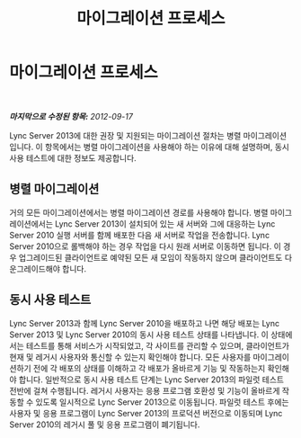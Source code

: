 ﻿---
title: 마이그레이션 프로세스
TOCTitle: 마이그레이션 프로세스
ms:assetid: 13d71f4b-9d5e-4ea3-9e93-29fdad7ac68f
ms:mtpsurl: https://technet.microsoft.com/ko-kr/library/JJ204696(v=OCS.15)
ms:contentKeyID: 49302886
ms.date: 08/10/2015
mtps_version: v=OCS.15
ms.translationtype: HT
---

# 마이그레이션 프로세스

 

_**마지막으로 수정된 항목:** 2012-09-17_

Lync Server 2013에 대한 권장 및 지원되는 마이그레이션 절차는 병렬 마이그레이션입니다. 이 항목에서는 병렬 마이그레이션을 사용해야 하는 이유에 대해 설명하며, 동시 사용 테스트에 대한 정보도 제공합니다.

## 병렬 마이그레이션

거의 모든 마이그레이션에서는 병렬 마이그레이션 경로를 사용해야 합니다. 병렬 마이그레이션에서는 Lync Server 2013이 설치되어 있는 새 서버와 그에 대응하는 Lync Server 2010 실행 서버를 함께 배포한 다음 새 서버로 작업을 전송합니다. Lync Server 2010으로 롤백해야 하는 경우 작업을 다시 원래 서버로 이동하면 됩니다. 이 경우 업그레이드된 클라이언트로 예약된 모든 새 모임이 작동하지 않으며 클라이언트도 다운그레이드해야 합니다.

## 동시 사용 테스트

Lync Server 2013과 함께 Lync Server 2010을 배포하고 나면 해당 배포는 Lync Server 2013 및 Lync Server 2010의 동시 사용 테스트 상태를 나타냅니다. 이 상태에서는 테스트를 통해 서비스가 시작되었고, 각 사이트를 관리할 수 있으며, 클라이언트가 현재 및 레거시 사용자와 통신할 수 있는지 확인해야 합니다. 모든 사용자를 마이그레이션하기 전에 각 배포의 상태를 이해하고 각 배포가 올바르게 기능 및 작동하는지 확인해야 합니다. 일반적으로 동시 사용 테스트 단계는 Lync Server 2013의 파일럿 테스트 전반에 걸쳐 수행됩니다. 레거시 사용자는 응용 프로그램 호환성 및 기능이 올바르게 작동할 수 있도록 일시적으로 Lync Server 2013으로 이동됩니다. 파일럿 테스트 후에는 사용자 및 응용 프로그램이 Lync Server 2013의 프로덕션 버전으로 이동되며 Lync Server 2010의 레거시 풀 및 응용 프로그램이 폐기됩니다.

